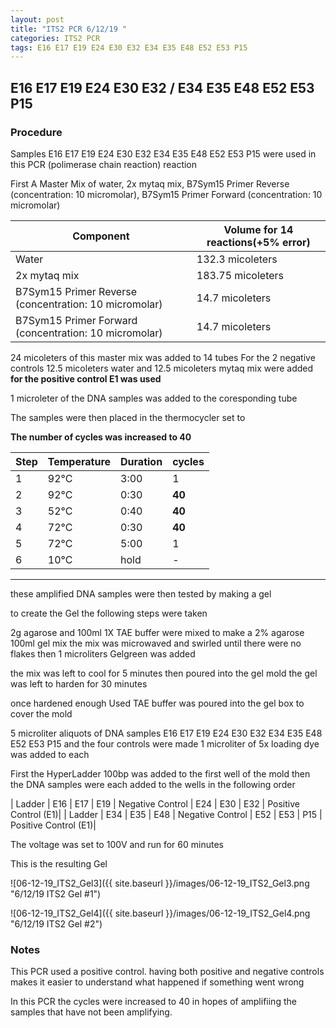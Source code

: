 ```yaml
---
layout: post
title: "ITS2 PCR 6/12/19 "
categories: ITS2 PCR
tags: E16 E17 E19 E24 E30 E32 E34 E35 E48 E52 E53 P15
---
```


##  E16 E17 E19 E24 E30 E32 / E34 E35 E48 E52 E53 P15

### Procedure

Samples  E16 E17 E19 E24 E30 E32 E34 E35 E48 E52 E53 P15 were used in this PCR (polimerase chain reaction) reaction 

First A Master Mix of water, 2x mytaq mix, B7Sym15 Primer Reverse (concentration: 10 micromolar), B7Sym15 Primer Forward (concentration: 10 micromolar)


|Component| Volume for 14 reactions(+5% error)|
|---------|---------------------------|
|Water| 132.3 micoleters|
|2x mytaq mix| 183.75 micoleters|
|B7Sym15 Primer Reverse (concentration: 10 micromolar)| 14.7 micoleters|
|B7Sym15 Primer Forward (concentration: 10 micromolar)| 14.7 micoleters|

24 micoleters of this master mix was added to 14 tubes 
For the 2 negative controls 12.5 micoleters water and 12.5 micoleters mytaq mix were added
**for the positive control E1 was used**

1 microleter of the DNA samples was added to the coresponding tube

The samples were then placed in the thermocycler set to 

**The number of cycles was increased to 40**

|Step|Temperature|Duration|cycles|
|----|-------|--------|-------|
|1|92°C|3:00|1|
|2|92°C|0:30|**40**|
|3|52°C|0:40|**40**|
|4|72°C|0:30|**40**|
|5|72°C|5:00|1|
|6|10°C|hold|-|

___________

these amplified DNA samples were then tested by making a gel

to create the Gel the following steps were taken 

2g agarose and 100ml 1X TAE buffer were mixed to make a 2% agarose 100ml gel mix 
the mix was microwaved and swirled until there were no flakes 
then 1 microliters Gelgreen was added

the mix was left to cool for 5 minutes then poured into the gel mold
the gel was left to harden for 30 minutes 

once hardened enough Used TAE buffer was poured into the gel box to cover the mold

5 microliter aliquots of DNA samples  E16 E17 E19 E24 E30 E32 E34 E35 E48 E52 E53 P15  and the four controls were made 
1 microliter of 5x loading dye was added to each

First the HyperLadder 100bp was added to the first well of the mold 
then the DNA samples were each added to the wells in the following order 

| Ladder | E16 | E17 | E19 | Negative Control | E24 | E30 | E32 | Positive Control (E1)|
| Ladder | E34 | E35 | E48 | Negative Control | E52 | E53 | P15 | Positive Control (E1)|

The voltage was set to 100V and run for 60 minutes


This is the resulting Gel

![06-12-19_ITS2_Gel3]({{ site.baseurl }}/images/06-12-19_ITS2_Gel3.png "6/12/19 ITS2 Gel #1")

![06-12-19_ITS2_Gel4]({{ site.baseurl }}/images/06-12-19_ITS2_Gel4.png "6/12/19 ITS2 Gel #2")


### Notes

This PCR used a positive control. having both positive and negative controls makes it easier to understand what happened if something went wrong

In this PCR the cycles were increased to 40 in hopes of amplifiing the samples that have not been amplifying. 